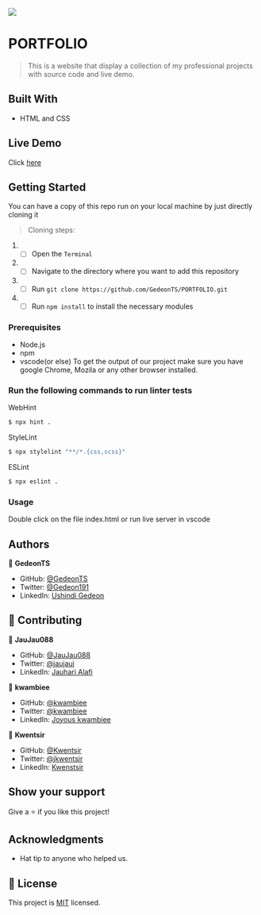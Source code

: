 ![](https://img.shields.io/badge/Microverse-blueviolet)
# PORTFOLIO

> This is a website that display a collection of my professional projects with source code and live demo.

## Built With

- HTML and CSS

## Live Demo

Click [here](https://gedeonts.github.io/PORTFOLIO/)

## Getting Started

You can have a copy of this repo run on your local machine by just directly cloning it

> Cloning steps:

1. - [ ] Open the `Terminal`
2. - [ ] Navigate to the directory where you want to add this repository
3. - [ ] Run `git clone https://github.com/GedeonTS/PORTFOLIO.git`
4. - [ ] Run `npm install` to install the necessary modules

### Prerequisites

- Node.js
- npm
- vscode(or else)
To get the output of our project make sure you have google Chrome, Mozila or any other browser installed.

### Run the following commands to run linter tests

WebHint
```bash
$ npx hint .
```

StyleLint
```bash
$ npx stylelint "**/*.{css,scss}"
```

ESLint
```bash
$ npx eslint .
```

### Usage

Double click on the file index.html or run live server in vscode

## Authors

👤 **GedeonTS**

- GitHub: [@GedeonTS](https://github.com/GedeonTS)
- Twitter: [@Gedeon191](https://twitter.com/Gedeon191)
- LinkedIn: [Ushindi Gedeon](https://linkedin.com/in/ushindi-gedeon-73032a228)

## 🤝 Contributing

👤 **JauJau088**
- GitHub: [@JauJau088](https://github.com/JauJau088)
- Twitter: [@jaujauj](https://twitter.com/jaujauj)
- LinkedIn: [Jauhari Alafi](https://linkedin.com/in/jauhari-alafi-7295b821a/)

👤 **kwambiee**
- GitHub: [@kwambiee](https://github.com/kwambiee)
- Twitter: [@kwambiee](https://twitter.com/JkKwamboka)
- LinkedIn: [Joyous kwambiee](https://linkedin.com/)

👤 **Kwentsir**
- GitHub: [@Kwentsir](https://github.com/Kwentsir)
- Twitter: [@jkwentsir](https://twitter.com/jkwentsir)
- LinkedIn: [Kwenstsir](https://linkedin.com/in/)

## Show your support

Give a ⭐️ if you like this project!

## Acknowledgments

- Hat tip to anyone who helped us.

## 📝 License

This project is [MIT](./MIT.md) licensed.
